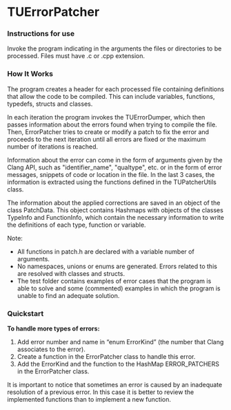 # TUErrorPatcher

### Instructions for use
Invoke the program indicating in the arguments the files or directories to be processed. Files must have .c or .cpp extension.

### How It Works
The program creates a header for each processed file containing definitions that allow the code to be compiled. This can include variables, functions, typedefs, structs and classes.

In each iteration the program invokes the TUErrorDumper, which then passes information about the errors found when trying to compile the file. Then, ErrorPatcher tries to create or modify a patch to fix the error and proceeds to the next iteration until all errors are fixed or the maximum number of iterations is reached.

Information about the error can come in the form of arguments given by the Clang API, such as "identifier_name", "qualtype", etc. or in the form of error messages, snippets of code or location in the file. In the last 3 cases, the information is extracted using the functions defined in the TUPatcherUtils class.

The information about the applied corrections are saved in an object of the class PatchData. This object contains Hashmaps with objects of the classes TypeInfo and FunctionInfo, which contain the necessary information to write the definitions of each type, function or variable.

Note:<br/>
* All functions in patch.h are declared with a variable number of arguments.
* No namespaces, unions or enums are generated. Errors related to this are resolved with classes and structs.
* The test folder contains examples of error cases that the program is able to solve and some (commented) examples in which the program is unable to find an adequate solution.


### Quickstart

**To handle more types of errors:**
1. Add error number and name in “enum ErrorKind” (the number that Clang associates to the error).
2. Create a function in the ErrorPatcher class to handle this error.
3. Add the ErrorKind and the function to the HashMap ERROR_PATCHERS in the ErrorPatcher class.

It is important to notice that sometimes an error is caused by an inadequate resolution of a previous error.
In this case it is better to review the implemented functions than to implement a new function.
